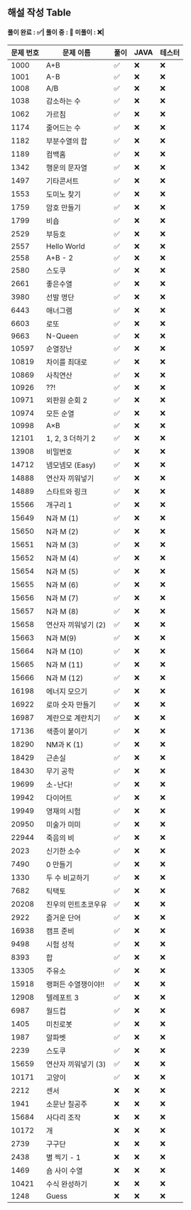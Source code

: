 ## 해설 작성 Table

#### 풀이 완료 : ✅| 풀이 중 : 🔼 미풀이 : ❌|

|문제 번호|문제 이름|풀이|JAVA|테스터|
|--------|--------|---|---|---|
|1000|A+B|✅|❌|❌|
|1001|A-B|✅|❌|❌|
|1008|A/B|✅|❌|❌|
|1038|감소하는 수|✅|❌|❌|
|1062|가르침|✅|❌|❌|
|1174|줄어드는 수|✅|❌|❌|
|1182|부분수열의 합|✅|❌|❌|
|1189|컴백홈|✅|❌|❌|
|1342|행운의 문자열|✅|❌|❌|
|1497|기타콘서트|✅|❌|❌|
|1553|도미노 찾기|✅|❌|❌|
|1759|암호 만들기|✅|❌|❌|
|1799|비숍|✅|❌|❌|
|2529|부등호|✅|❌|❌|
|2557|Hello World|✅|❌|❌|
|2558|A+B - 2|✅|❌|❌|
|2580|스도쿠|✅|❌|❌|
|2661|좋은수열|✅|❌|❌|
|3980|선발 명단|✅|❌|❌|
|6443|애너그램|✅|❌|❌|
|6603|로또 |✅|❌|❌|
|9663|N-Queen|✅|❌|❌|
|10597|순열장난|✅|❌|❌|
|10819|차이를 최대로|✅|❌|❌|
|10869|사칙연산|✅|❌|❌|
|10926|??!|✅|❌|❌|
|10971|외판원 순회 2|✅|❌|❌|
|10974|모든 순열|✅|❌|❌|
|10998|A×B|✅|❌|❌|
|12101|1, 2, 3 더하기 2|✅|❌|❌|
|13908|비밀번호|✅|❌|❌|
|14712|넴모넴모 (Easy)|✅|❌|❌|
|14888|연산자 끼워넣기|✅|❌|❌|
|14889|스타트와 링크|✅|❌|❌|
|15566|개구리 1|✅|❌|❌|
|15649|N과 M (1)|✅|❌|❌|
|15650|N과 M (2)|✅|❌|❌|
|15651|N과 M (3)|✅|❌|❌|
|15652|N과 M (4)|✅|❌|❌|
|15654|N과 M (5)|✅|❌|❌|
|15655|N과 M (6)|✅|❌|❌|
|15656|N과 M (7)|✅|❌|❌|
|15657|N과 M (8)|✅|❌|❌|
|15658|연산자 끼워넣기 (2)|✅|❌|❌|
|15663|N과 M(9)|✅|❌|❌|
|15664|N과 M (10)|✅|❌|❌|
|15665|N과 M (11)|✅|❌|❌|
|15666|N과 M (12)|✅|❌|❌|
|16198|에너지 모으기|✅|❌|❌|
|16922|로마 숫자 만들기|✅|❌|❌|
|16987|계란으로 계란치기|✅|❌|❌|
|17136|색종이 붙이기|✅|❌|❌|
|18290|NM과 K (1)|✅|❌|❌|
|18429|근손실|✅|❌|❌|
|18430|무기 공학|✅|❌|❌|
|19699|소-난다!|✅|❌|❌|
|19942|다이어트|✅|❌|❌|
|19949|영재의 시험|✅|❌|❌|
|20950|미술가 미미|✅|❌|❌|
|22944|죽음의 비|✅|❌|❌|
|2023|신기한 소수|✅|❌|❌|
|7490|0 만들기|✅|❌|❌|
|1330|두 수 비교하기|✅|❌|❌|
|7682|틱택토|✅|❌|❌|
|20208|진우의 민트초코우유|✅|❌|❌|
|2922|즐거운 단어|✅|❌|❌|
|16938|캠프 준비|✅|❌|❌|
|9498|시험 성적|✅|❌|❌|
|8393|합|✅|❌|❌|
|13305|주유소|✅|❌|❌|
|15918|랭퍼든 수열쟁이야!!|✅|❌|❌|
|12908|텔레포트 3|✅|❌|❌|
|6987|월드컵|✅|❌|❌|
|1405|미친로봇|✅|❌|❌|
|1987|알파벳|✅|❌|❌|
|2239|스도쿠|✅|❌|❌|
|15659|연산자 끼워넣기 (3)|✅|❌|❌|
|10171|고양이|✅|❌|❌|
|2212|센서|❌|❌|❌|
|1941|소문난 칠공주|❌|❌|❌|
|15684|사다리 조작|❌|❌|❌|
|10172|개|❌|❌|❌|
|2739|구구단|❌|❌|❌|
|2438|별 찍기 - 1|❌|❌|❌|
|1469|숌 사이 수열|❌|❌|❌|
|10421|수식 완성하기|❌|❌|❌|
|1248|Guess|❌|❌|❌|